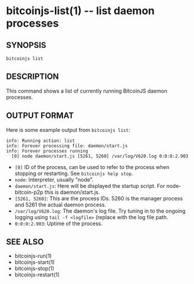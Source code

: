 bitcoinjs-list(1) -- list daemon processes
==========================================

## SYNOPSIS

    bitcoinjs list

## DESCRIPTION

This command shows a list of currently running BitcoinJS daemon
processes.

## OUTPUT FORMAT

Here is some example output from `bitcoinjs list`:

    info: Running action: list
    info: Forever processing file: daemon/start.js
    info: Forever processes running
      [0] node daemon/start.js [5261, 5260] /var/log/V620.log 0:0:0:2.903

 * `[0]`
   ID of the process, can be used to refer to the process when
   stopping or restarting. See `bitcoinjs help stop`.
 * `node`:
   Interpreter, usually "node".
 * `daemon/start.js`:
   Here will be displayed the startup script. For node-bitcoin-p2p
   this is daemon/start.js.
 * `[5261, 5260]`:
   This are the process IDs. 5260 is the manager process and 5261 the
   actual daemon process.
 * `/var/log/V620.log`:
   The daemon's log file. Try tuning in to the ongoing logging using
   `tail -f <logfile>` (replace <logfile> with the log file path.
 * `0:0:0:2.903`:
   Uptime of the process.

## SEE ALSO

* bitcoinjs-run(1)
* bitcoinjs-start(1)
* bitcoinjs-stop(1)
* bitcoinjs-restart(1)

